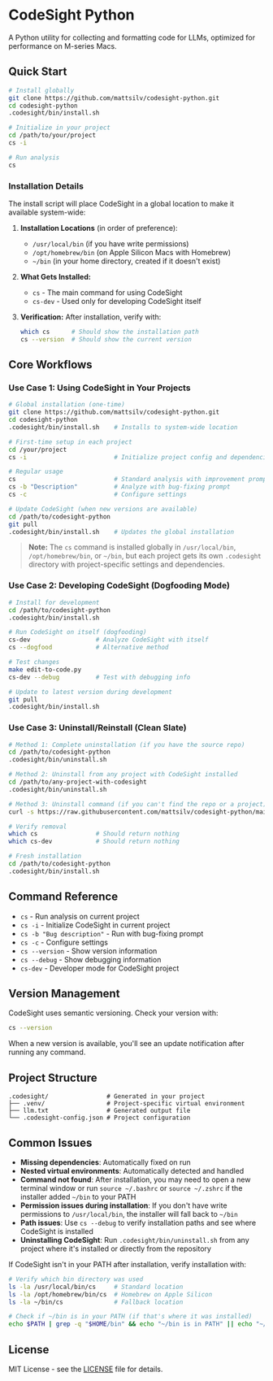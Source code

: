 # CodeSight Python

A Python utility for collecting and formatting code for LLMs, optimized for performance on M-series Macs.

## Quick Start

```bash
# Install globally
git clone https://github.com/mattsilv/codesight-python.git
cd codesight-python
.codesight/bin/install.sh

# Initialize in your project
cd /path/to/your/project
cs -i

# Run analysis
cs
```

### Installation Details

The install script will place CodeSight in a global location to make it available system-wide:

1. **Installation Locations** (in order of preference):
   - `/usr/local/bin` (if you have write permissions)
   - `/opt/homebrew/bin` (on Apple Silicon Macs with Homebrew)
   - `~/bin` (in your home directory, created if it doesn't exist)

2. **What Gets Installed:**
   - `cs` - The main command for using CodeSight
   - `cs-dev` - Used only for developing CodeSight itself

3. **Verification:**
   After installation, verify with:
   ```bash
   which cs      # Should show the installation path
   cs --version  # Should show the current version
   ```

## Core Workflows

### Use Case 1: Using CodeSight in Your Projects

```bash
# Global installation (one-time)
git clone https://github.com/mattsilv/codesight-python.git
cd codesight-python
.codesight/bin/install.sh    # Installs to system-wide location

# First-time setup in each project
cd /your/project
cs -i                        # Initialize project config and dependencies

# Regular usage
cs                           # Standard analysis with improvement prompt
cs -b "Description"          # Analyze with bug-fixing prompt
cs -c                        # Configure settings

# Update CodeSight (when new versions are available)
cd /path/to/codesight-python
git pull
.codesight/bin/install.sh    # Updates the global installation
```

> **Note:** The `cs` command is installed globally in `/usr/local/bin`, `/opt/homebrew/bin`, or `~/bin`, but each project gets its own `.codesight` directory with project-specific settings and dependencies.

### Use Case 2: Developing CodeSight (Dogfooding Mode)

```bash
# Install for development
cd /path/to/codesight-python
.codesight/bin/install.sh

# Run CodeSight on itself (dogfooding)
cs-dev                  # Analyze CodeSight with itself
cs --dogfood            # Alternative method

# Test changes
make edit-to-code.py
cs-dev --debug          # Test with debugging info

# Update to latest version during development
git pull
.codesight/bin/install.sh
```

### Use Case 3: Uninstall/Reinstall (Clean Slate)

```bash
# Method 1: Complete uninstallation (if you have the source repo)
cd /path/to/codesight-python
.codesight/bin/uninstall.sh

# Method 2: Uninstall from any project with CodeSight installed
cd /path/to/any-project-with-codesight
.codesight/bin/uninstall.sh

# Method 3: Uninstall command (if you can't find the repo or a project)
curl -s https://raw.githubusercontent.com/mattsilv/codesight-python/main/.codesight/bin/uninstall.sh | bash

# Verify removal
which cs                # Should return nothing
which cs-dev            # Should return nothing

# Fresh installation
cd /path/to/codesight-python
.codesight/bin/install.sh
```

## Command Reference

- `cs` - Run analysis on current project
- `cs -i` - Initialize CodeSight in current project
- `cs -b "Bug description"` - Run with bug-fixing prompt
- `cs -c` - Configure settings
- `cs --version` - Show version information
- `cs --debug` - Show debugging information
- `cs-dev` - Developer mode for CodeSight project

## Version Management

CodeSight uses semantic versioning. Check your version with:

```bash
cs --version
```

When a new version is available, you'll see an update notification after running any command.

## Project Structure

```
.codesight/                # Generated in your project
├── .venv/                 # Project-specific virtual environment
├── llm.txt                # Generated output file
└── .codesight-config.json # Project configuration
```

## Common Issues

- **Missing dependencies**: Automatically fixed on run
- **Nested virtual environments**: Automatically detected and handled
- **Command not found**: After installation, you may need to open a new terminal window or run `source ~/.bashrc` or `source ~/.zshrc` if the installer added `~/bin` to your PATH
- **Permission issues during installation**: If you don't have write permissions to `/usr/local/bin`, the installer will fall back to `~/bin`
- **Path issues**: Use `cs --debug` to verify installation paths and see where CodeSight is installed
- **Uninstalling CodeSight**: Run `.codesight/bin/uninstall.sh` from any project where it's installed or directly from the repository

If CodeSight isn't in your PATH after installation, verify installation with:
```bash
# Verify which bin directory was used
ls -la /usr/local/bin/cs     # Standard location
ls -la /opt/homebrew/bin/cs  # Homebrew on Apple Silicon
ls -la ~/bin/cs              # Fallback location

# Check if ~/bin is in your PATH (if that's where it was installed)
echo $PATH | grep -q "$HOME/bin" && echo "~/bin is in PATH" || echo "~/bin is NOT in PATH"
```

## License

MIT License - see the [LICENSE](../LICENSE) file for details.